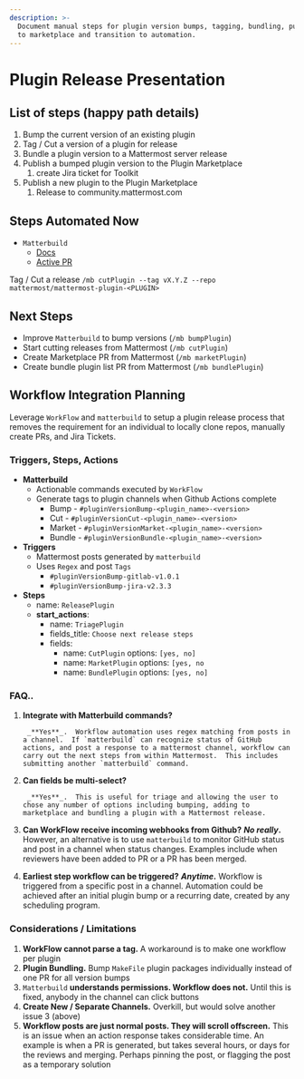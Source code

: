 ```yaml
---
description: >-
  Document manual steps for plugin version bumps, tagging, bundling, publishing
  to marketplace and transition to automation.
---
```


# Plugin Release Presentation

## List of steps \(happy path details\)

1. Bump the current version of an existing plugin
2. Tag / Cut a version of a plugin for release
3. Bundle a plugin version to a Mattermost server release
4. Publish a bumped plugin version to the Plugin Marketplace
   1. create Jira ticket for Toolkit
5. Publish a new plugin to the Plugin Marketplace
   1. Release to community.mattermost.com

## Steps Automated Now

* `Matterbuild`
  * [Docs](https://github.com/mattermost/mattermost-developer-documentation/pull/439/files)
  * [Active PR](https://github.com/mattermost/matterbuild/pull/10)

Tag / Cut a release `/mb cutPlugin --tag vX.Y.Z --repo mattermost/mattermost-plugin-<PLUGIN>`

## Next Steps

* Improve `Matterbuild` to bump versions \(`/mb bumpPlugin`\)
* Start cutting releases from Mattermost \(`/mb cutPlugin`\)
* Create Marketplace PR from Mattermost \(`/mb marketPlugin`\)
* Create bundle plugin list PR from Mattermost \(`/mb bundlePlugin`\)

## Workflow Integration Planning

Leverage `WorkFlow` and `matterbuild` to setup a plugin release process that removes the requirement for an individual to locally clone repos, manually create PRs, and Jira Tickets.

### Triggers, Steps, Actions

* **Matterbuild**
  * Actionable commands executed by `WorkFlow`
  * Generate tags to plugin channels when Github Actions complete
    * Bump - `#pluginVersionBump-<plugin_name>-<version>`
    * Cut - `#pluginVersionCut-<plugin_name>-<version>`
    * Market - `#pluginVersionMarket-<plugin_name>-<version>`
    * Bundle - `#pluginVersionBundle-<plugin_name>-<version>`
* **Triggers** 
  * Mattermost posts generated by `matterbuild`
  * Uses `Regex` and post `Tags`
    * `#pluginVersionBump-gitlab-v1.0.1`
    * `#pluginVersionBump-jira-v2.3.3`
* **Steps**
  * name: `ReleasePlugin`
  * **start\_actions**:
    * name: `TriagePlugin`
    * fields\_title: `Choose next release steps`
    * fields: 
      * name: `CutPlugin`  options: `[yes, no]`
      * name: `MarketPlugin` options: `[yes, no`
      * name: `BundlePlugin` options: `[yes, no]`

### **FAQ..**

1. **Integrate with Matterbuild commands?**

        _**Yes**_.  Workflow automation uses regex matching from posts in a channel.  If `matterbuild` can recognize status of GitHub actions, and post a response to a mattermost channel, workflow can carry out the next steps from within Mattermost.  This includes submitting another `matterbuild` command.

2. **Can fields be multi-select?**

        _**Yes**_.  This is useful for triage and allowing the user to chose any number of options including bumping, adding to marketplace and bundling a plugin with a Mattermost release.

3. **Can WorkFlow receive incoming webhooks from Github?**      _**No really**_**.**  However, an alternative is to use `matterbuild` to monitor GitHub status and post in a channel when status changes.  Examples include when reviewers have been added to PR or a PR has been merged.
4. **Earliest step workflow can be triggered?**      _**Anytime**_**.**  Workflow is triggered from a specific post in a channel.  Automation could be achieved after an initial plugin bump or a  recurring date, created by any scheduling program.

### Considerations / Limitations

1. **WorkFlow cannot parse a tag.**  A workaround is to make one workflow per plugin
2. **Plugin Bundling.**  Bump `MakeFile` plugin packages individually instead of one PR for all version bumps
3. `Matterbuild` **understands permissions. Workflow does not.**  Until this is fixed, anybody in the channel can click buttons
4. **Create New / Separate Channels.**  Overkill, but would solve another issue 3 \(above\)
5. **Workflow posts are just normal posts.  They will scroll offscreen.**  This is an issue when an action response takes considerable time. An example is when a PR is generated, but takes several hours, or days for the reviews and merging.  Perhaps pinning the post, or flagging the post as a temporary solution

